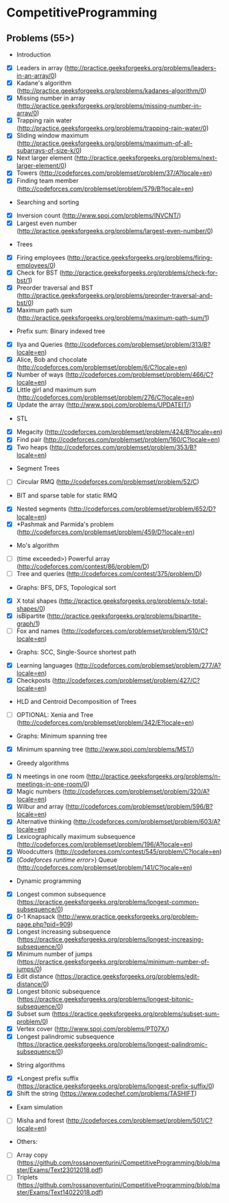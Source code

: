 # CompetitiveProgramming

## Problems (55>)

* Introduction

* [x] Leaders in array (<http://practice.geeksforgeeks.org/problems/leaders-in-an-array/0>)
* [x] Kadane's algorithm (<http://practice.geeksforgeeks.org/problems/kadanes-algorithm/0>)
* [x] Missing number in array (<http://practice.geeksforgeeks.org/problems/missing-number-in-array/0>)
* [x] Trapping rain water (<http://practice.geeksforgeeks.org/problems/trapping-rain-water/0>)
* [x] Sliding window maximum (<http://practice.geeksforgeeks.org/problems/maximum-of-all-subarrays-of-size-k/0>)
* [x] Next larger element (<http://practice.geeksforgeeks.org/problems/next-larger-element/0>)
* [x] Towers (<http://codeforces.com/problemset/problem/37/A?locale=en>)
* [x] Finding team member (<http://codeforces.com/problemset/problem/579/B?locale=en>)

* Searching and sorting

* [x] Inversion count (<http://www.spoj.com/problems/INVCNT/>)
* [x] Largest even number (<http://practice.geeksforgeeks.org/problems/largest-even-number/0>)

* Trees

* [x] Firing employees (<http://practice.geeksforgeeks.org/problems/firing-employees/0>)
* [x] Check for BST (<http://practice.geeksforgeeks.org/problems/check-for-bst/1>)
* [x] Preorder traversal and BST (<http://practice.geeksforgeeks.org/problems/preorder-traversal-and-bst/0>)
* [x] Maximum path sum (<http://practice.geeksforgeeks.org/problems/maximum-path-sum/1>)

* Prefix sum: Binary indexed tree

* [x] Ilya and Queries (<http://codeforces.com/problemset/problem/313/B?locale=en>)
* [x] Alice, Bob and chocolate (<http://codeforces.com/problemset/problem/6/C?locale=en>)
* [x] Number of ways (<http://codeforces.com/problemset/problem/466/C?locale=en>)
* [x] Little girl and maximum sum (<http://codeforces.com/problemset/problem/276/C?locale=en>)
* [x] Update the array (<http://www.spoj.com/problems/UPDATEIT/>)

* STL

* [x] Megacity (<http://codeforces.com/problemset/problem/424/B?locale=en>)
* [x] Find pair (<http://codeforces.com/problemset/problem/160/C?locale=en>)
* [x] Two heaps (<http://codeforces.com/problemset/problem/353/B?locale=en>)

* Segment Trees

* [ ] Circular RMQ (<http://codeforces.com/problemset/problem/52/C>)

* BIT and sparse table for static RMQ

* [x] Nested segments (<http://codeforces.com/problemset/problem/652/D?locale=en>)
* [x] *Pashmak and Parmida's problem (<http://codeforces.com/problemset/problem/459/D?locale=en>)

* Mo's algorithm

* [ ] (time exceeded>) Powerful array (<http://codeforces.com/contest/86/problem/D>)
* [ ] Tree and queries (<http://codeforces.com/contest/375/problem/D>)

* Graphs: BFS, DFS, Topological sort

* [x] X total shapes (<http://practice.geeksforgeeks.org/problems/x-total-shapes/0>)
* [x] isBipartite (<http://practice.geeksforgeeks.org/problems/bipartite-graph/1>)
* [ ] Fox and names (<http://codeforces.com/problemset/problem/510/C?locale=en>)

* Graphs: SCC, Single-Source shortest path

* [x] Learning languages (<http://codeforces.com/problemset/problem/277/A?locale=en>)
* [x] Checkposts (<http://codeforces.com/problemset/problem/427/C?locale=en>)

* HLD and Centroid Decomposition of Trees

* [ ] OPTIONAL: Xenia and Tree (<http://codeforces.com/problemset/problem/342/E?locale=en>)

* Graphs: Minimum spanning tree

* [x] Minimum spanning tree (<http://www.spoj.com/problems/MST/>)

* Greedy algorithms

* [x] N meetings in one room (<http://practice.geeksforgeeks.org/problems/n-meetings-in-one-room/0>)
* [x] Magic numbers (<http://codeforces.com/problemset/problem/320/A?locale=en>)
* [x] Wilbur and array (<http://codeforces.com/problemset/problem/596/B?locale=en>)
* [x] Alternative thinking (<http://codeforces.com/problemset/problem/603/A?locale=en>)
* [x] Lexicographically maximum subsequence (<http://codeforces.com/problemset/problem/196/A?locale=en>)
* [x] Woodcutters (<http://codeforces.com/contest/545/problem/C?locale=en>)
* [x] (*Codeforces runtime error*>) Queue (<http://codeforces.com/problemset/problem/141/C?locale=en>)

* Dynamic programming

* [x] Longest common subsequence (<https://practice.geeksforgeeks.org/problems/longest-common-subsequence/0>)
* [x] 0-1 Knapsack (<http://www.practice.geeksforgeeks.org/problem-page.php?pid=909>)
* [x] Longest increasing subsequence (<https://practice.geeksforgeeks.org/problems/longest-increasing-subsequence/0>)
* [x] Minimum number of jumps (<https://practice.geeksforgeeks.org/problems/minimum-number-of-jumps/0>)
* [x] Edit distance (<https://practice.geeksforgeeks.org/problems/edit-distance/0>)
* [x] Longest bitonic subsequence (<https://practice.geeksforgeeks.org/problems/longest-bitonic-subsequence/0>)
* [x] Subset sum (<https://practice.geeksforgeeks.org/problems/subset-sum-problem/0>)
* [x] Vertex cover (<http://www.spoj.com/problems/PT07X/>)
* [x] Longest palindromic subsequence (<https://practice.geeksforgeeks.org/problems/longest-palindromic-subsequence/0>)

* String algorithms

* [x] *Longest prefix suffix (<https://practice.geeksforgeeks.org/problems/longest-prefix-suffix/0>)
* [x] Shift the string (<https://www.codechef.com/problems/TASHIFT>)

* Exam simulation

* [ ] Misha and forest (<http://codeforces.com/problemset/problem/501/C?locale=en>)

* Others:

* [ ] Array copy (<https://github.com/rossanoventurini/CompetitiveProgramming/blob/master/Exams/Text23012018.pdf>)
* [ ] Triplets (<https://github.com/rossanoventurini/CompetitiveProgramming/blob/master/Exams/Text14022018.pdf>)
